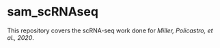 # sam_scRNAseq

This repository covers the scRNA-seq work done for *Miller, Policastro, et al., 2020*.


